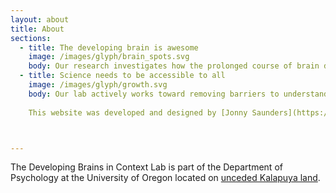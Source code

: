 ```yaml
---
layout: about
title: About
sections:
  - title: The developing brain is awesome
    image: /images/glyph/brain_spots.svg
    body: Our research investigates how the prolonged course of brain development allows humans to learn how to navigate our complex social environment. We approach our research from a life course history perspective and endeavour to co-create our projects with members of the population we study. [Read this primer outlining how the adolescent brain is awesome.](https://kids.frontiersin.org/article/10.3389/frym.2020.00075).
  - title: Science needs to be accessible to all 
    image: /images/glyph/growth.svg
    body: Our lab actively works toward removing barriers to understanding, accessing, and conducting developmental cognitive neuroscience. We make our data, [tools](https://figshare.com/articles/dataset/HCP-MMP1_0_projected_on_fsaverage/3498446), and [scripts](https://github.com/devbrainlab) available. We make our papers understandable and accessible without paywalls. We host [workshops](https://abcdworkshop.github.io/) and [hackathons](https://brainhack-eugene.github.io/) to train researchers in conducting rigorous and transparent science on open datasets. Most importantly, we strive to diversify science. This means we apply an [intentional design](https://www.creativereactionlab.com/our-approach) approach to building an inclusive community within the laboratory, and also work with community members outside of the university to include [their voices](https://www.wired.co.uk/article/kathryn-mills) in the design and interpretation of research we conduct.
    
    This website was developed and designed by [Jonny Saunders](https://github.com/sneakers-the-rat). Icons made by [Darius Dan](https://www.flaticon.com/authors/darius-dan).



---
```




The Developing Brains in Context Lab is part of the Department of Psychology at the University of Oregon located on [unceded Kalapuya land](https://www.grandronde.org/history-culture/history/our-story/). 